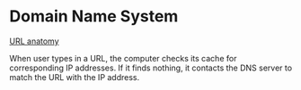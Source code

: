 # Domain Name System

[URL anatomy](URL-anatomy)

When user types in a URL, the computer checks its cache for corresponding IP addresses. If it finds nothing, it contacts the DNS server to match the URL with the IP address. 